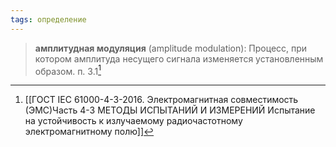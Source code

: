 ```yaml
---
tags: определение
---
```

>**амплитудная модуляция** (amplitude modulation): Процесс, при котором амплитуда несущего сигнала изменяется установленным образом.
>п. 3.1[^1]

[^1]:[[ГОСТ IEC 61000-4-3-2016. Электромагнитная совместимость (ЭМС)Часть 4-3 МЕТОДЫ ИСПЫТАНИЙ И ИЗМЕРЕНИЙ Испытание на устойчивость к излучаемому радиочастотному электромагнитному полю]]